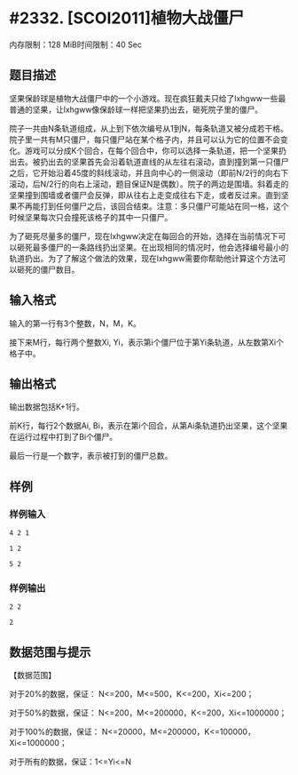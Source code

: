 # #2332. [SCOI2011]植物大战僵尸

内存限制：128 MiB时间限制：40 Sec

## 题目描述

坚果保龄球是植物大战僵尸中的一个小游戏。现在疯狂戴夫只给了lxhgww一些最普通的坚果，让lxhgww像保龄球一样把坚果扔出去，砸死院子里的僵尸。

院子一共由N条轨道组成，从上到下依次编号从1到N，每条轨道又被分成若干格。院子里一共有M只僵尸，每只僵尸站在某个格子内，并且可以认为它的位置不会变化。游戏可以分成K个回合，在每个回合中，你可以选择一条轨道，把一个坚果扔出去。被扔出去的坚果首先会沿着轨道直线的从左往右滚动，直到撞到第一只僵尸之后，它开始沿着45度的斜线滚动，并且向中心的一侧滚动（即前N/2行的向右下滚动，后N/2行的向右上滚动，题目保证N是偶数）。院子的两边是围墙。斜着走的坚果撞到围墙或者僵尸会反弹，即从往右上走变成往右下走，或者反过来。直到坚果不再能打到任何僵尸之后，该回合结束。注意：多只僵尸可能站在同一格，这个时候坚果每次只会撞死该格子的其中一只僵尸。

为了砸死尽量多的僵尸，现在lxhgww决定在每回合的开始，选择在当前情况下可以砸死最多僵尸的一条路线扔出坚果。在出现相同的情况时，他会选择编号最小的轨道扔出。为了了解这个做法的效果，现在lxhgww需要你帮助他计算这个方法可以砸死的僵尸数目。

## 输入格式

输入的第一行有3个整数，N，M，K。

接下来M行，每行两个整数Xi, Yi，表示第i个僵尸位于第Yi条轨道，从左数第Xi个格子中。

## 输出格式

 

输出数据包括K+1行。

前K行，每行2个数据Ai, Bi，表示在第i个回合，从第Ai条轨道扔出坚果，这个坚果在运行过程中打到了Bi个僵尸。

最后一行是一个数字，表示被打到的僵尸总数。

## 样例

### 样例输入

    
    
    
    4 2 1
    
    1 2
    
    5 2
    
    
    

### 样例输出

    
    
    2 2
    
    2
    
    

## 数据范围与提示

【数据范围】

对于20%的数据，保证： N<=200，M<=500，K<=200，Xi<=200；

对于50%的数据，保证： N<=200，M<=200000，K<=200，Xi<=1000000；

对于100%的数据，保证： N<=20000，M<=200000，K<=100000，Xi<=1000000；

对于所有的数据，保证：1<=Yi<=N
